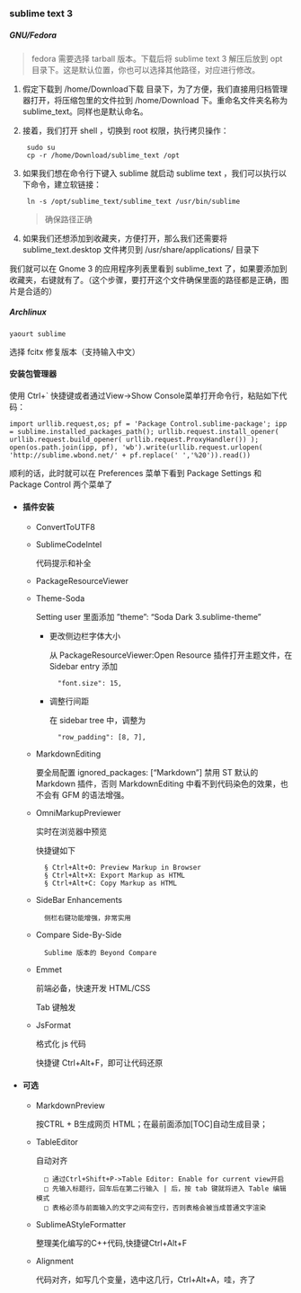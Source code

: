 ### sublime text 3

##### GNU/Fedora
> fedora 需要选择 tarball 版本。下载后将 sublime text 3 解压后放到 opt 目录下。这是默认位置，你也可以选择其他路径，对应进行修改。

1. 假定下载到 /home/Download下载 目录下，为了方便，我们直接用归档管理器打开，将压缩包里的文件拉到 /home/Download 下。重命名文件夹名称为 sublime_text。同样也是默认命名。

1. 接着，我们打开 shell ，切换到 root 权限，执行拷贝操作：

        sudo su
        cp -r /home/Download/sublime_text /opt

1. 如果我们想在命令行下键入 sublime 就启动 sublime text ，我们可以执行以下命令，建立软链接：

        ln -s /opt/sublime_text/sublime_text /usr/bin/sublime
    > 确保路径正确

1. 如果我们还想添加到收藏夹，方便打开，那么我们还需要将 sublime_text.desktop 文件拷贝到 /usr/share/applications/ 目录下

我们就可以在 Gnome 3 的应用程序列表里看到 sublime_text 了，如果要添加到收藏夹，右键就有了。（这个步骤，要打开这个文件确保里面的路径都是正确，图片是合适的）

##### Archlinux

    yaourt sublime

选择 fcitx 修复版本（支持输入中文）

#### 安装包管理器

使用 Ctrl+` 快捷键或者通过View->Show Console菜单打开命令行，粘贴如下代码：

    import urllib.request,os; pf = 'Package Control.sublime-package'; ipp = sublime.installed_packages_path(); urllib.request.install_opener( urllib.request.build_opener( urllib.request.ProxyHandler()) ); open(os.path.join(ipp, pf), 'wb').write(urllib.request.urlopen( 'http://sublime.wbond.net/' + pf.replace(' ','%20')).read())

顺利的话，此时就可以在 Preferences 菜单下看到 Package Settings 和 Package Control 两个菜单了

- ####  插件安装

    + ConvertToUTF8

    + SublimeCodeIntel

        代码提示和补全

    + PackageResourceViewer

    + Theme-Soda

        Setting user 里面添加 ”theme”: “Soda Dark 3.sublime-theme”

        * 更改侧边栏字体大小

            从 PackageResourceViewer:Open Resource 插件打开主题文件，在 Sidebar entry 添加

                "font.size": 15,

        * 调整行间距

            在 sidebar tree 中，调整为

                "row_padding": [8, 7],

    + MarkdownEditing

        要全局配置 ignored_packages: [“Markdown”] 禁用 ST 默认的 Markdown 插件，否则 MarkdownEditing 中看不到代码染色的效果，也不会有 GFM 的语法增强。

    + OmniMarkupPreviewer

        实时在浏览器中预览

        快捷键如下

            § Ctrl+Alt+O: Preview Markup in Browser
            § Ctrl+Alt+X: Export Markup as HTML
            § Ctrl+Alt+C: Copy Markup as HTML

    + SideBar Enhancements

            侧栏右键功能增强，非常实用

    + Compare Side-By-Side

            Sublime 版本的 Beyond Compare

    + Emmet

        前端必备，快速开发 HTML/CSS

        Tab 键触发

    + JsFormat

        格式化 js 代码

        快捷键 Ctrl+Alt+F，即可让代码还原


- #### 可选

    + MarkdownPreview

        按CTRL + B生成网页 HTML；在最前面添加[TOC]自动生成目录；

    + TableEditor

        自动对齐

            □ 通过Ctrl+Shift+P->Table Editor: Enable for current view开启
            □ 先输入标题行，回车后在第二行输入 | 后，按 tab 键就将进入 Table 编辑模式
            □ 表格必须与前面输入的文字之间有空行，否则表格会被当成普通文字渲染

    + SublimeAStyleFormatter

        整理美化编写的C++代码,快捷键Ctrl+Alt+F

    + Alignment

        代码对齐，如写几个变量，选中这几行，Ctrl+Alt+A，哇，齐了
